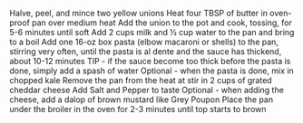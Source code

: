 Halve, peel, and mince two yellow unions
Heat four TBSP of butter in oven-proof pan over medium heat
Add the union to the pot and cook, tossing, for 5-6 minutes until soft
Add 2 cups milk and ½ cup water to the pan and bring to a boil
Add one 16-oz box pasta (elbow macaroni or shells) to the pan, stirring very often, until the pasta is al dente and the sauce has thickend, about 10-12 minutes
TIP - if the sauce become too thick before the pasta is done, simply add a spash of water
Optional - when the pasta is done, mix in chopped kale
Remove the pan from the heat at stir in 2 cups of grated cheddar cheese
Add Salt and Pepper to taste
Optional - when adding the cheese, add a dalop of brown mustard like Grey Poupon
Place the pan under the broiler in the oven for 2-3 minutes until top starts to brown
